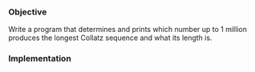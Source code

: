 ### Objective

Write a program that determines and prints which number up to 1 million produces the longest Collatz sequence and what its length is.

### Implementation
